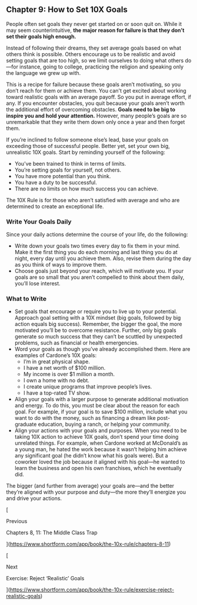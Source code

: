## Chapter 9: How to Set 10X Goals

People often set goals they never get started on or soon quit on. While it may seem counterintuitive, **the major reason for failure is that they don’t set their goals high enough.**

Instead of following their dreams, they set average goals based on what others think is possible. Others encourage us to be realistic and avoid setting goals that are too high, so we limit ourselves to doing what others do—for instance, going to college, practicing the religion and speaking only the language we grew up with.

This is a recipe for failure because these goals aren’t motivating, so you don’t reach for them or achieve them. You can't get excited about working toward realistic goals with an average payoff. So you put in average effort, if any. If you encounter obstacles, you quit because your goals aren’t worth the additional effort of overcoming obstacles. **Goals need to be big to inspire you and hold your attention.** However, many people’s goals are so unremarkable that they write them down only once a year and then forget them.

If you’re inclined to follow someone else’s lead, base your goals on exceeding those of successful people. Better yet, set your own big, unrealistic 10X goals. Start by reminding yourself of the following:

- You’ve been trained to think in terms of limits.
- You’re setting goals for yourself, not others.
- You have more potential than you think.
- You have a duty to be successful.
- There are no limits on how much success you can achieve.

The 10X Rule is for those who aren’t satisfied with average and who are determined to create an exceptional life.

### Write Your Goals Daily

Since your daily actions determine the course of your life, do the following:

- Write down your goals two times every day to fix them in your mind. Make it the first thing you do each morning and last thing you do at night, every day until you achieve them. Also, revise them during the day as you think of ways to improve them.
- Choose goals just beyond your reach, which will motivate you. If your goals are so small that you aren’t compelled to think about them daily, you’ll lose interest.

### What to Write

- Set goals that encourage or require you to live up to your potential. Approach goal setting with a 10X mindset (big goals, followed by big action equals big success). Remember, the bigger the goal, the more motivated you’ll be to overcome resistance. Further, only big goals generate so much success that they can’t be scuttled by unexpected problems, such as financial or health emergencies.
- Word your goals as though you’ve already accomplished them. Here are examples of Cardone’s 10X goals:
    - I’m in great physical shape.
    - I have a net worth of $100 million.
    - My income is over $1 million a month.
    - I own a home with no debt.
    - I create unique programs that improve people’s lives.
    - I have a top-rated TV show.
- Align your goals with a larger purpose to generate additional motivation and energy. To do this, you must be clear about the reason for each goal. For example, if your goal is to save $100 million, include what you want to do with the money, such as financing a dream like post-graduate education, buying a ranch, or helping your community.
- Align your actions with your goals and purposes. When you need to be taking 10X action to achieve 10X goals, don’t spend your time doing unrelated things. For example, when Cardone worked at McDonald’s as a young man, he hated the work because it wasn’t helping him achieve any significant goal (he didn’t know what his goals were). But a coworker loved the job because it aligned with his goal—he wanted to learn the business and open his own franchises, which he eventually did.

The bigger (and further from average) your goals are—and the better they’re aligned with your purpose and duty—the more they’ll energize you and drive your actions.

[

Previous

Chapters 8, 11: The Middle Class Trap

](https://www.shortform.com/app/book/the-10x-rule/chapters-8-11)

[

Next

Exercise: Reject ‘Realistic’ Goals

](https://www.shortform.com/app/book/the-10x-rule/exercise-reject-realistic-goals)